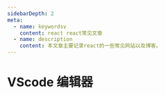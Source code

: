 ```yaml
---
sidebarDepth: 2
meta:
  - name: keywordsv
    content: react react常见文章
  - name: description
    content: 本文章主要记录react的一些常见网站以及博客。
---
```


# VScode 编辑器


## 

